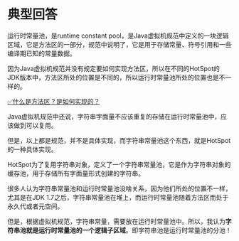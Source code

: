 # 典型回答


运行时常量池，是runtime constant pool，是Java虚拟机规范中定义的一块逻辑区域，它是方法区的一部分，规范中说明了，它是用于存储常量、符号引用和一些编译期已知的常量数据。



因为Java虚拟机规范并没有规定要如何实现方法区，所以在不同的HotSpot的JDK版本中，方法区所处的位置是不同的，所以运行时常量池所处的位置也是不一样的。



[✅什么是方法区？是如何实现的？](https://www.yuque.com/hollis666/qyhor6/bk9qtiiqisie4f5a)



Java虚拟机规范中还说，字符串字面量不应该重复的存储在运行时常量池中，应该做到可以复用。



但是，以上都是规范，并不是具体实现，而字符串常量池这个东西，就是HotSpot的一种具体实现。



HotSpot为了复用字符串对象，定义了一个字符串常量池，它是作为字符串对象的缓存池，用于存储所有字面量形式创建的字符串。



很多人认为字符串常量池和运行时常量池没啥关系，因为他们所处的位置不一样，尤其是在JDK 1.7之后，字符串常量池在堆上，而运行时常量池随着方法区而处于永久代或者元空间。



但是，根据虚拟机规范，字符串常量，需要放在运行时常量池中。所以，我认为**字符串池就是运行时常量池的一个逻辑子区域**。即字符串池是运行时常量池的分池！



